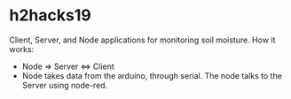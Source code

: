 # h2hacks19

Client, Server, and Node applications for monitoring soil moisture.
How it works:

* Node => Server <=> Client
* Node takes data from the arduino, through serial. The node talks to the Server using node-red. 
